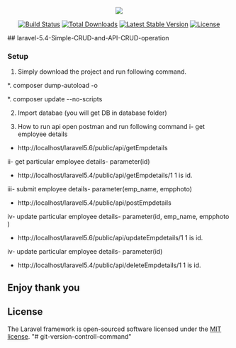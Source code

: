 <p align="center"><img src="https://laravel.com/assets/img/components/logo-laravel.svg"></p>

<p align="center">
<a href="https://travis-ci.org/laravel/framework"><img src="https://travis-ci.org/laravel/framework.svg" alt="Build Status"></a>
<a href="https://packagist.org/packages/laravel/framework"><img src="https://poser.pugx.org/laravel/framework/d/total.svg" alt="Total Downloads"></a>
<a href="https://packagist.org/packages/laravel/framework"><img src="https://poser.pugx.org/laravel/framework/v/stable.svg" alt="Latest Stable Version"></a>
<a href="https://packagist.org/packages/laravel/framework"><img src="https://poser.pugx.org/laravel/framework/license.svg" alt="License"></a>
</p>
## laravel-5.4-Simple-CRUD-and-API-CRUD-operation

### Setup
1. Simply download the project and run following command.

 *. composer dump-autoload -o
 
 *. composer update --no-scripts
 
2. Import databae (you will get DB in database folder)
 
3. How to run api
 open postman and run following command
 i- get employee details
 * http://localhost/laravel5.6/public/api/getEmpdetails
 
 ii- get particular employee details- parameter(id)
  * http://localhost/laravel5.4/public/api/getEmpdetails/1
   1 is id.
  
 iii- submit employee details- parameter(emp_name, empphoto)
  * http://localhost/laravel5.4/public/api/postEmpdetails
  
 iv- update particular employee details- parameter(id, emp_name, empphoto )
  * http://localhost/laravel5.6/public/api/updateEmpdetails/1
  1 is id.

 iv- update particular employee details- parameter(id)
  * http://localhost/laravel5.4/public/api/deleteEmpdetails/1
  1 is id.
  
  ## Enjoy thank you


## License

The Laravel framework is open-sourced software licensed under the [MIT license](http://opensource.org/licenses/MIT).
"# git-version-controll-command" 
